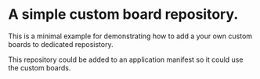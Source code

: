 # A simple custom board repository.

This is a minimal example for demonstrating how to add a your own custom boards to dedicated reposistory.

This repository could be added to an application manifest so it could use the custom boards.